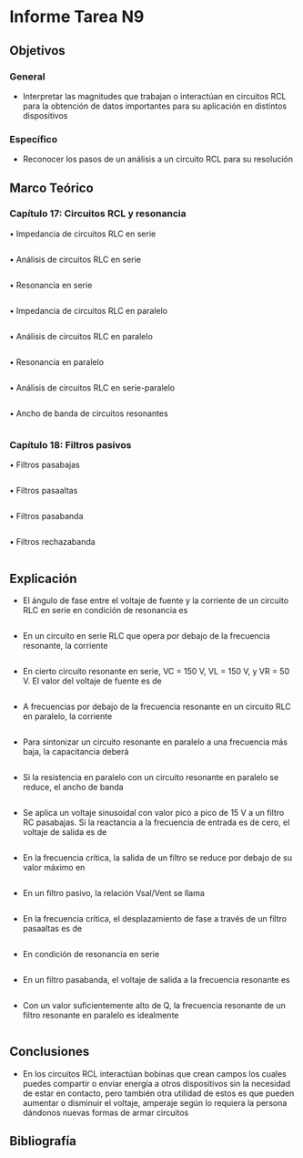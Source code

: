 # Informe Tarea N9
## Objetivos

### General

- Interpretar las magnitudes que trabajan o interactúan en circuitos RCL para la obtención de datos importantes para su aplicación en distintos dispositivos

### Específico

- Reconocer los pasos de un análisis a un circuito RCL para su resolución

## Marco Teórico
### Capítulo 17: Circuitos RCL y resonancia

•	Impedancia de circuitos RLC en serie

![]()

•	Análisis de circuitos RLC en serie

![]()

•	Resonancia en serie

![]()

•	Impedancia de circuitos RLC en paralelo

![]()

•	Análisis de circuitos RLC en paralelo

![]()

•	Resonancia en paralelo

![]()

•	Análisis de circuitos RLC en serie-paralelo

![]()

•	Ancho de banda de circuitos resonantes

![]()

### Capítulo 18: Filtros pasivos

•	Filtros pasabajas

![]()

•	Filtros pasaaltas

![]()

•	Filtros pasabanda

![]()

•	Filtros rechazabanda

![]()

## Explicación

- El ángulo de fase entre el voltaje de fuente y la corriente de un circuito RLC en serie en condición de resonancia es

![]()

- En un circuito en serie RLC que opera por debajo de la frecuencia resonante, la corriente

![]()

- En cierto circuito resonante en serie, VC = 150 V, VL = 150 V, y VR = 50 V. El valor del voltaje de fuente es de

![]()

- A frecuencias por debajo de la frecuencia resonante en un circuito RLC en paralelo, la corriente

![]()

- Para sintonizar un circuito resonante en paralelo a una frecuencia más baja, la capacitancia deberá

![]()

- Si la resistencia en paralelo con un circuito resonante en paralelo se reduce, el ancho de banda

![]()

- Se aplica un voltaje sinusoidal con valor pico a pico de 15 V a un filtro RC pasabajas. Si la reactancia a la frecuencia de 
entrada es de cero, el voltaje de salida es de

![]()

- En la frecuencia crítica, la salida de un filtro se reduce por debajo de su valor máximo en

![]()

- En un filtro pasivo, la relación Vsal/Vent se llama

![]()

- En la frecuencia crítica, el desplazamiento de fase a través de un filtro pasaaltas es de

![]()

- En condición de resonancia en serie

![]()

- En un filtro pasabanda, el voltaje de salida a la frecuencia resonante es

![]()

- Con un valor suficientemente alto de Q, la frecuencia resonante de un filtro resonante en paralelo es idealmente

![]()

## Conclusiones

- En los circuitos RCL interactúan bobinas que crean campos los cuales puedes compartir o enviar energía a otros dispositivos sin la 
necesidad de estar en contacto, pero también otra utilidad de estos es que pueden aumentar o 
disminuir el voltaje, amperaje según lo requiera la persona dándonos nuevas formas de armar circuitos
## Bibliografía
